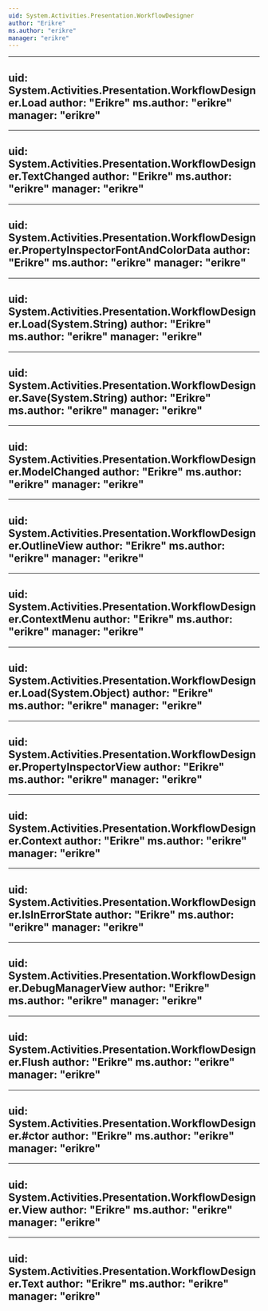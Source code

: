 ```yaml
---
uid: System.Activities.Presentation.WorkflowDesigner
author: "Erikre"
ms.author: "erikre"
manager: "erikre"
---
```


---
uid: System.Activities.Presentation.WorkflowDesigner.Load
author: "Erikre"
ms.author: "erikre"
manager: "erikre"
---

---
uid: System.Activities.Presentation.WorkflowDesigner.TextChanged
author: "Erikre"
ms.author: "erikre"
manager: "erikre"
---

---
uid: System.Activities.Presentation.WorkflowDesigner.PropertyInspectorFontAndColorData
author: "Erikre"
ms.author: "erikre"
manager: "erikre"
---

---
uid: System.Activities.Presentation.WorkflowDesigner.Load(System.String)
author: "Erikre"
ms.author: "erikre"
manager: "erikre"
---

---
uid: System.Activities.Presentation.WorkflowDesigner.Save(System.String)
author: "Erikre"
ms.author: "erikre"
manager: "erikre"
---

---
uid: System.Activities.Presentation.WorkflowDesigner.ModelChanged
author: "Erikre"
ms.author: "erikre"
manager: "erikre"
---

---
uid: System.Activities.Presentation.WorkflowDesigner.OutlineView
author: "Erikre"
ms.author: "erikre"
manager: "erikre"
---

---
uid: System.Activities.Presentation.WorkflowDesigner.ContextMenu
author: "Erikre"
ms.author: "erikre"
manager: "erikre"
---

---
uid: System.Activities.Presentation.WorkflowDesigner.Load(System.Object)
author: "Erikre"
ms.author: "erikre"
manager: "erikre"
---

---
uid: System.Activities.Presentation.WorkflowDesigner.PropertyInspectorView
author: "Erikre"
ms.author: "erikre"
manager: "erikre"
---

---
uid: System.Activities.Presentation.WorkflowDesigner.Context
author: "Erikre"
ms.author: "erikre"
manager: "erikre"
---

---
uid: System.Activities.Presentation.WorkflowDesigner.IsInErrorState
author: "Erikre"
ms.author: "erikre"
manager: "erikre"
---

---
uid: System.Activities.Presentation.WorkflowDesigner.DebugManagerView
author: "Erikre"
ms.author: "erikre"
manager: "erikre"
---

---
uid: System.Activities.Presentation.WorkflowDesigner.Flush
author: "Erikre"
ms.author: "erikre"
manager: "erikre"
---

---
uid: System.Activities.Presentation.WorkflowDesigner.#ctor
author: "Erikre"
ms.author: "erikre"
manager: "erikre"
---

---
uid: System.Activities.Presentation.WorkflowDesigner.View
author: "Erikre"
ms.author: "erikre"
manager: "erikre"
---

---
uid: System.Activities.Presentation.WorkflowDesigner.Text
author: "Erikre"
ms.author: "erikre"
manager: "erikre"
---
